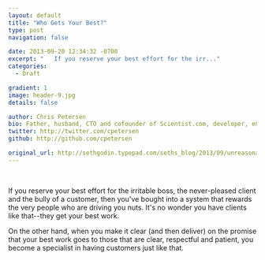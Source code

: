 ```yaml
---
layout: default
title: "Who Gets Your Best?"
type: post
navigation: false

date: 2013-09-20 12:34:32 -0700
excerpt: "﻿   If you reserve your best effort for the irr..."
categories:
  - Draft

gradient: 1
image: header-9.jpg
details: false

author: Chris Petersen
bio: Father, husband, CTO and cofounder of Scientist.com, developer, entrepreneur and technologist.
twitter: http://twitter.com/cpetersen
github: http://github.com/cpetersen

original_url: http://sethgodin.typepad.com/seths_blog/2013/09/unreasonable-clients.html?utm_source=feedburner&utm_medium=feed&utm_campaign=Feed%3A+typepad%2Fsethsmainblog+%28Seth%27s+Blog%29
---
```





 ﻿ 

 If you reserve your best effort for the irritable boss, the never-pleased client and the bully of a customer, then you've bought into a system that rewards the very people who are driving you nuts. It's no wonder you have clients like that--they get your best work. 

 On the other hand, when you make it clear (and then deliver) on the promise that your best work goes to those that are clear, respectful and patient, you become a specialist in having customers just like that. 

